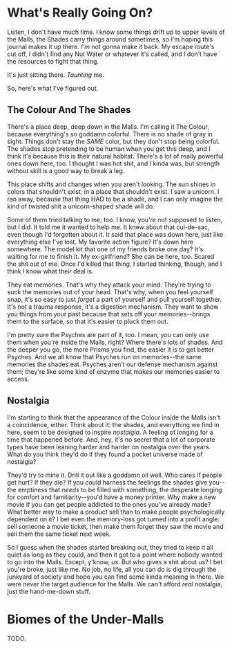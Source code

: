 # What's Really Going On?

Listen, I don't have much time. I know some things drift up to upper levels of the Malls, the Shades carry things around sometimes, so I'm hoping this journal makes it up there. *I'm* not gonna make it back. My escape route's cut off, I didn't find any Nut Water or whatever it's called, and I don't have the resources to fight that thing.

It's just sitting there. *Taunting* me.

So, here's what I've figured out.

## The Colour And The Shades
There's a place deep, deep down in the Malls. I'm calling it The Colour, because everything's so goddamn colorful. There is no shade of gray in sight. Things don't stay the *SAME* color, but they don't stop being colorful. The shades stop pretending to be human when you get this deep, and I think it's because this is their natural habitat. There's a lot of really powerful ones down here, too. I thought I was hot shit, and I kinda was, but strength without skill is a good way to break a leg.

This place shifts and changes when you aren't looking. The sun shines in colors that shouldn't exist, in a place that shouldn't exist. I saw a unicorn. I ran away, because that thing HAD to be a shade, and I can only imagine the kind of twisted shit a unicorn-shaped shade will do.

Some of them tried talking to me, too. I know, you're not supposed to listen, but I did. It told me it wanted to help me. It knew about that cul-de-sac, even though I'd forgotten about it. It said that place was down here, just like everything else I've lost. My favorite action figure? It's down here somewhere. The model kit that one of my friends broke one day? It's waiting for me to finish it. My ex-girlfriend? She can be here, too. Scared the shit out of me. Once I'd killed that thing, I started thinking, though, and I think I know what their deal is.

They eat memories. That's why they attack your mind. They're trying to suck the memories out of your head. That's why, when you feel yourself snap, it's so easy to just *forget* a part of yourself and pull yourself together. It's not a trauma response, it's a digestion mechanism. They want to show you things from your past because that sets off your memories--brings them to the surface, so that it's easier to pluck them out.

I'm pretty sure the Psyches are part of it, too. I mean, you can only use them when you're inside the Malls, right? Where there's lots of shades. And the deeper you go, the more Prisms you find, the easier it is to get better Psyches. And we all know that Psyches run on memories--the same memories the shades eat. Psyches aren't our defense mechanism against them; they're like some kind of enzyme that makes our memories easier to access.

## Nostalgia
I'm starting to think that the appearance of the Colour inside the Malls isn't a coincidence, either. Think about it: the shades, and everything we find in here, seem to be designed to inspire *nostalgia*. A feeling of longing for a time that happened before. And, hey, it's no secret that a lot of corporate types have been leaning harder and harder on nostalgia over the years. What do you think they'd do if they found a pocket universe made of nostalgia?

They'd try to mine it. Drill it out like a goddamn oil well. Who cares if people get hurt? If they die? If you could harness the feelings the shades give you--the emptiness that *needs* to be filled with something, the desperate longing for comfort and familiarity--you'd have a money printer. Why make a new movie if you can get people addicted to the ones you've already made? What better way to make a product sell than to make people psychologically dependent on it? I bet even the memory-loss got turned into a profit angle: sell someone a movie ticket, then make them forget they saw the movie and sell them the same ticket next week.

So I guess when the shades started breaking out, they tried to keep it all quiet as long as they could, and then it got to a point where nobody wanted to go into the Malls. Except, y'know, *us*. But who gives a shit about us? I bet you're broke, just like me. No job, no life, all you can do is dig through the junkyard of society and hope you can find some kinda meaning in there. We were never the target audience for the Malls. We can't afford *real* nostalgia, just the hand-me-down stuff. 

# Biomes of the Under-Malls

TODO.